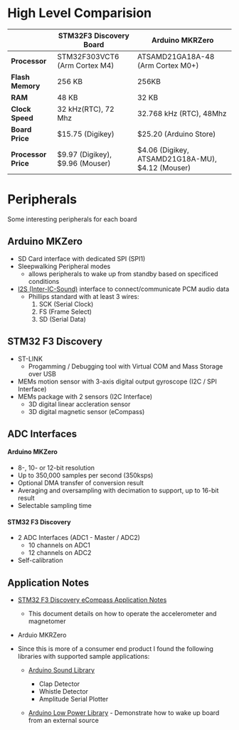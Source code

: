 
# High Level Comparision
|                          | STM32F3 Discovery Board                 | Arduino MKRZero                  | 
|--------------------------|-----------------------------------------|----------------------------------|
| **Processor**            |  STM32F303VCT6 (Arm Cortex M4)          | ATSAMD21GA18A-48 (Arm Cortex M0+) |  
| **Flash Memory**         |  256 KB                                 | 256KB                            |  
| **RAM**                  |  48 KB                                  | 32 KB                                          |  
| **Clock Speed**          |  32 kHz(RTC), 72 Mhz                    | 32.768 kHz (RTC), 48Mhz                         |
| **Board Price**          |  \$15.75 (Digikey)                       | \$25.20 (Arduino Store)                          |
| **Processor Price**      |  \$9.97 (Digikey), \$9.96 (Mouser)        | \$4.06 (Digikey, ATSAMD21G18A-MU), \$4.12 (Mouser) | 

# Peripherals
Some interesting peripherals for each board
## Arduino MKZero
* SD Card interface with dedicated SPI (SPI1)
* Sleepwalking Peripheral modes
  * allows peripherals to wake up from standby based on specificed conditions
* [I2S (Inter-IC-Sound)](https://www.sparkfun.com/datasheets/BreakoutBoards/I2SBUS.pdf) interface to connect/communicate PCM audio data
  * Phillips standard with at least 3 wires:
    1. SCK (Serial Clock)
    2. FS (Frame Select)
    3. SD (Serial Data)

## STM32 F3 Discovery
* ST-LINK 
  * Progamming / Debugging tool with Virtual COM and Mass Storage over USB
* MEMs motion sensor with 3-axis digital output gyroscope (I2C / SPI Interface)
* MEMs package with 2 sensors (I2C Interface)
   * 3D digital linear accleration sensor 
   * 3D digital magnetic sensor (eCompass)


## ADC Interfaces

#### Arduino MKZero
   * 8-, 10- or 12-bit resolution
   * Up to 350,000 samples per second (350ksps)
   * Optional DMA transfer of conversion result
   * Averaging and oversampling with decimation to support, up to 16-bit result
   * Selectable sampling time

#### STM32 F3 Discovery
* 2 ADC Interfaces (ADC1 - Master / ADC2)
   * 10 channels on ADC1
   * 12 channels on ADC2
* Self-calibration

## Application Notes

* [STM32 F3 Discovery eCompass Application Notes](https://www.st.com/resource/en/application_note/an4825-ultracompact-highperformance-ecompass-module-based-on-the-lsm303agr-stmicroelectronics.pdf)
   * This document details on how to operate the accelerometer and magnetomer

* Arduio MKRZero
 * Since this is more of a consumer end product I found the following libraries with supported sample applications:
   * [Arduino Sound Library](https://www.arduino.cc/en/Reference/ArduinoSound)
      * Clap Detector
      * Whistle Detector
      * Amplitude Serial Plotter

   * [Arduino Low Power Library](https://www.arduino.cc/en/Reference/ArduinoLowPower) - Demonstrate how to wake up board from an external source
 